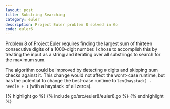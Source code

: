```yaml
---
layout: post
title: Substring Searching
category: euler
description: Project Euler problem 8 solved in Go
code: euler6
---
```


[Problem 8 of Project Euler](https://projecteuler.net/problem=8) requires finding the largest sum of thirteen consecutive digits of a 1000-digit number. I chose to accomplish this by treating the input as a string and iterating over all substrings to search for the maximum sum.

The algorithm could be improved by detecting `0` digits and skipping sum checks against it. This change would not affect the worst-case runtime, but has the potential to change the best-case runtime to `len(haystack) - needle + 1` (with a haystack of all zeros).

{% highlight go %}
{% include go/src/euler8/euler8.go %}
{% endhighlight %}
